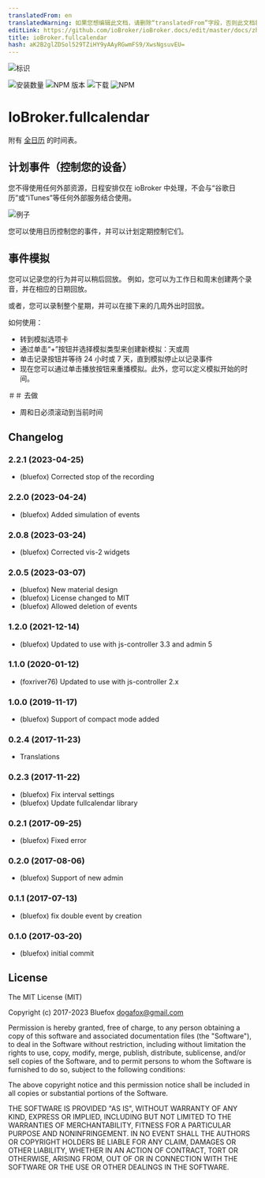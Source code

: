 ```yaml
---
translatedFrom: en
translatedWarning: 如果您想编辑此文档，请删除“translatedFrom”字段，否则此文档将再次自动翻译
editLink: https://github.com/ioBroker/ioBroker.docs/edit/master/docs/zh-cn/adapterref/iobroker.fullcalendar/README.md
title: ioBroker.fullcalendar
hash: aK2B2glZDSol529TZiHY9yAAyRGwmFS9/XwsNgsuvEU=
---
```

![标识](../../../en/adapterref/iobroker.fullcalendar/admin/fullcalendar.png)

![安装数量](http://iobroker.live/badges/fullcalendar-stable.svg)
![NPM 版本](http://img.shields.io/npm/v/iobroker.fullcalendar.svg)
![下载](https://img.shields.io/npm/dm/iobroker.fullcalendar.svg)
![NPM](https://nodei.co/npm/iobroker.fullcalendar.png?downloads=true)

# IoBroker.fullcalendar
附有 [全日历](https://fullcalendar.io) 的时间表。

## 计划事件（控制您的设备）
您不得使用任何外部资源，日程安排仅在 ioBroker 中处理，不会与“谷歌日历”或“iTunes”等任何外部服务结合使用。

![例子](../../../en/adapterref/iobroker.fullcalendar/img/example.png)

您可以使用日历控制您的事件，并可以计划定期控制它们。

## 事件模拟
您可以记录您的行为并可以稍后回放。
例如，您可以为工作日和周末创建两个录音，并在相应的日期回放。

或者，您可以录制整个星期，并可以在接下来的几周外出时回放。

如何使用：

- 转到模拟选项卡
- 通过单击“+”按钮并选择模拟类型来创建新模拟：天或周
- 单击记录按钮并等待 24 小时或 7 天，直到模拟停止以记录事件
- 现在您可以通过单击播放按钮来重播模拟。此外，您可以定义模拟开始的时间。

＃＃ 去做
- 周和日必须滚动到当前时间

<!-- 下一个版本的占位符（在行首）：

### **正在进行中** -->

## Changelog
### 2.2.1 (2023-04-25)
* (bluefox) Corrected stop of the recording

### 2.2.0 (2023-04-24)
* (bluefox) Added simulation of events

### 2.0.8 (2023-03-24)
* (bluefox) Corrected vis-2 widgets

### 2.0.5 (2023-03-07)
* (bluefox) New material design
* (bluefox) License changed to MIT
* (bluefox) Allowed deletion of events

### 1.2.0 (2021-12-14)
* (bluefox) Updated to use with js-controller 3.3 and admin 5

### 1.1.0 (2020-01-12)
* (foxriver76) Updated to use with js-controller 2.x

### 1.0.0 (2019-11-17)
* (bluefox) Support of compact mode added

### 0.2.4 (2017-11-23)
* Translations

### 0.2.3 (2017-11-22)
* (bluefox) Fix interval settings
* (bluefox) Update fullcalendar library

### 0.2.1 (2017-09-25)
* (bluefox) Fixed error

### 0.2.0 (2017-08-06)
* (bluefox) Support of new admin

### 0.1.1 (2017-07-13)
* (bluefox) fix double event by creation

### 0.1.0 (2017-03-20)
* (bluefox) initial commit

## License
The MIT License (MIT)

Copyright (c) 2017-2023 Bluefox <dogafox@gmail.com>

Permission is hereby granted, free of charge, to any person obtaining a copy
of this software and associated documentation files (the "Software"), to deal
in the Software without restriction, including without limitation the rights
to use, copy, modify, merge, publish, distribute, sublicense, and/or sell
copies of the Software, and to permit persons to whom the Software is
furnished to do so, subject to the following conditions:

The above copyright notice and this permission notice shall be included in
all copies or substantial portions of the Software.

THE SOFTWARE IS PROVIDED "AS IS", WITHOUT WARRANTY OF ANY KIND, EXPRESS OR
IMPLIED, INCLUDING BUT NOT LIMITED TO THE WARRANTIES OF MERCHANTABILITY,
FITNESS FOR A PARTICULAR PURPOSE AND NONINFRINGEMENT. IN NO EVENT SHALL THE
AUTHORS OR COPYRIGHT HOLDERS BE LIABLE FOR ANY CLAIM, DAMAGES OR OTHER
LIABILITY, WHETHER IN AN ACTION OF CONTRACT, TORT OR OTHERWISE, ARISING FROM,
OUT OF OR IN CONNECTION WITH THE SOFTWARE OR THE USE OR OTHER DEALINGS IN
THE SOFTWARE.